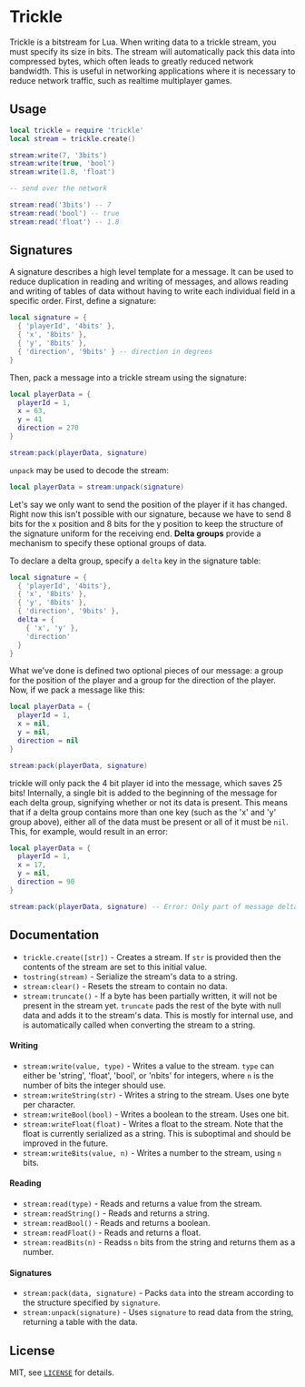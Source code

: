 Trickle
===

Trickle is a bitstream for Lua.  When writing data to a trickle stream, you must specify its size in
bits.  The stream will automatically pack this data into compressed bytes, which often leads to
greatly reduced network bandwidth.  This is useful in networking applications where it is necessary
to reduce network traffic, such as realtime multiplayer games.

Usage
---

```lua
local trickle = require 'trickle'
local stream = trickle.create()

stream:write(7, '3bits')
stream:write(true, 'bool')
stream:write(1.8, 'float')

-- send over the network

stream:read('3bits') -- 7
stream:read('bool') -- true
stream:read('float') -- 1.8
```

Signatures
---

A signature describes a high level template for a message.  It can be used to reduce duplication in
reading and writing of messages, and allows reading and writing of tables of data without having to
write each individual field in a specific order.  First, define a signature:

```lua
local signature = {
  { 'playerId', '4bits' },
  { 'x', '8bits' },
  { 'y', '8bits' },
  { 'direction', '9bits' } -- direction in degrees
}
```

Then, pack a message into a trickle stream using the signature:

```lua
local playerData = {
  playerId = 1,
  x = 63,
  y = 41
  direction = 270
}

stream:pack(playerData, signature)
```

`unpack` may be used to decode the stream:

```lua
local playerData = stream:unpack(signature)
```

Let's say we only want to send the position of the player if it has changed.  Right now this isn't
possible with our signature, because we have to send 8 bits for the x position and 8 bits for the y
position to keep the structure of the signature uniform for the receiving end.  **Delta groups**
provide a mechanism to specify these optional groups of data.

To declare a delta group, specify a `delta` key in the signature table:

```lua
local signature = {
  { 'playerId', '4bits'},
  { 'x', '8bits' },
  { 'y', '8bits' },
  { 'direction', '9bits' },
  delta = {
    { 'x', 'y' },
    'direction'
  }
}
```

What we've done is defined two optional pieces of our message: a group for the position of the
player and a group for the direction of the player.  Now, if we pack a message like this:

```lua
local playerData = {
  playerId = 1,
  x = nil,
  y = nil,
  direction = nil
}

stream:pack(playerData, signature)
```

trickle will only pack the 4 bit player id into the message, which saves 25 bits!  Internally,
a single bit is added to the beginning of the message for each delta group, signifying whether or
not its data is present.  This means that if a delta group contains more than one key (such as the
'x' and 'y' group above), either all of the data must be present or all of it must be `nil`.  This,
for example, would result in an error:

```lua
local playerData = {
  playerId = 1,
  x = 17,
  y = nil,
  direction = 90
}

stream:pack(playerData, signature) -- Error: Only part of message delta group "x, y" was provided.
```

Documentation
---

- `trickle.create([str])` - Creates a stream.  If `str` is provided then the contents of the stream
  are set to this initial value.
- `tostring(stream)` - Serialize the stream's data to a string.
- `stream:clear()` - Resets the stream to contain no data.
- `stream:truncate()` - If a byte has been partially written, it will not be present in the stream
  yet.  `truncate` pads the rest of the byte with null data and adds it to the stream's data.  This
  is mostly for internal use, and is automatically called when converting the stream to a string.

#### Writing

- `stream:write(value, type)` - Writes a value to the stream.  `type` can either be 'string',
'float', 'bool', or 'nbits' for integers, where `n` is the number of bits the integer should use.
- `stream:writeString(str)` - Writes a string to the stream.  Uses one byte per character.
- `stream:writeBool(bool)` - Writes a boolean to the stream.  Uses one bit.
- `stream:writeFloat(float)` - Writes a float to the stream.  Note that the float is currently
  serialized as a string.  This is suboptimal and should be improved in the future.
- `stream:writeBits(value, n)` - Writes a number to the stream, using `n` bits.

#### Reading

- `stream:read(type)` - Reads and returns a value from the stream.
- `stream:readString()` - Reads and returns a string.
- `stream:readBool()` - Reads and returns a boolean.
- `stream:readFloat()` - Reads and returns a float.
- `stream:readBits(n)` - Readss `n` bits from the string and returns them as a number.

#### Signatures

- `stream:pack(data, signature)` - Packs `data` into the stream according to the structure specified
  by `signature`.
- `stream:unpack(signature)` - Uses `signature` to read data from the string, returning a table with
  the data.

License
---

MIT, see [`LICENSE`](LICENSE) for details.
